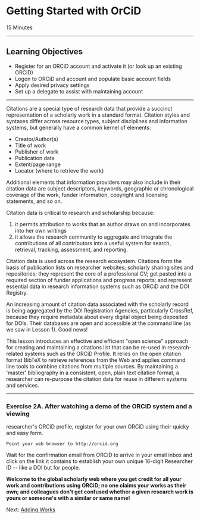 #  Getting Started with OrCiD
15 Minutes

-------------------------

## Learning Objectives

* Register for an ORCiD account and activate it (or look up an existing ORCiD)
* Logon to ORCiD and account and populate basic account fields
* Apply desired privacy settings
* Set up a delegate to assist with maintaining account

----------------------------------------------------

Citations are a special type of research data that provide a succinct
representation of a scholarly work in a standard format. Citation styles and
syntaxes differ across resource types, subject disciplines and information
systems, but generally have a common kernel of elements:

+ Creator/Author(s)
+ Title of work
+ Publisher of work
+ Publication date
+ Extent/page range
+ Locator (where to retrieve the work)

Additional elements that information providers may also include in their
citation data are subject descriptors, keywords, geographic or chronological
coverage of the work, funder information, copyright and licensing statements,
and so on.

Citation data is critical to research and scholarship because:

1. it permits attribution to works that an author draws on and incorporates
into her own writings
2. it allows the research community to aggregate and integrate the
contributions of all contributors into a useful system for search, retrieval,
tracking, assessment, and reporting.

Citation data is used across the research ecosystem. Citations form the basis
of publication lists on researcher websites; scholarly sharing sites and
repositories; they represent the core of a professional CV; get pasted into a
required section of funder applications and progress reports; and represent
essential data in research information systems such as ORCiD and the DOI
Registry.

An increasing amount of citation data associated with the scholarly record is
being aggregated by the DOI Registration Agencies, particularly CrossRef,
because they require metadata about every digital object being deposited for
DOIs. Their databases are open and accessible at the command line (as we saw in
Lesson 1). Good news!

This lesson introduces an effective and efficient "open science" approach for
creating and maintaining a citations list that can be re-used in
research-related systems such as the ORCiD Profile. It relies on the open
citation format BibTeX to retrieve references from the Web and applies command
line tools to combine citations from multiple sources. By maintaining a
'master' bibliography in a consistent, open, plain text citation format, a
researcher can re-purpose the citation data for reuse in different systems and
services.

---

### Exercise 2A. After watching a demo of the ORCiD system and a viewing
researcher's ORCiD profile, register for your own ORCiD using their quicky and
easy form.

    Point your web browser to http://orcid.org

Wait for the confirmation email from ORCiD to arrive in your email inbox and
click on the link it contains to establish your own unique 16-digit Researcher
ID -- like a DOI but for people.


**Welcome to the global scholarly web where you get credit for all your work
and contributions using ORCiD; no one claims your works as their own; and
colleagues don't get confused whether a given research work is yours or
someone's with a similar or same name!**


Next: [Adding Works](01-adding-works.html)